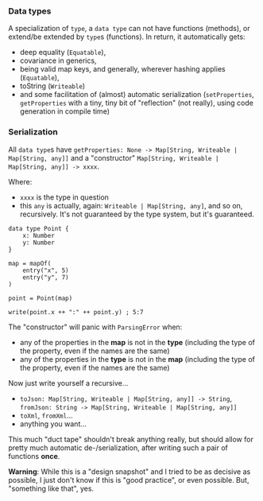### Data types

A specialization of `type`, a `data type` can not have functions (methods), or extend/be extended by `type`s (functions).
In return, it automatically gets:
- deep equality (`Equatable`),
- covariance in generics,
- being valid map keys, and generally, wherever hashing applies (`Equatable`),
- toString (`Writeable`)
- and some facilitation of (almost) automatic serialization (`setProperties`, `getProperties` with a tiny, tiny bit of "reflection" (not really),
  using code generation in compile time)

### Serialization

All `data type`s have `getProperties: None -> Map[String, Writeable | Map[String, any]]`
and a "constructor" `Map[String, Writeable | Map[String, any]] -> xxxx`.

Where:
- `xxxx` is the type in question
- this `any` is actually, again: `Writeable | Map[String, any]`, and so on, recursively. It's not guaranteed by the type system, but it's guaranteed.

```
data type Point {
    x: Number
    y: Number
}

map = mapOf(
    entry("x", 5)
    entry("y", 7)
)

point = Point(map)

write(point.x ++ ":" ++ point.y) ; 5:7
```

The "constructor" will panic with `ParsingError` when:
- any of the properties in the **map** is not in the **type** (including the type of the property, even if the names are the same)
- any of the properties in the **type** is not in the **map** (including the type of the property, even if the names are the same)

Now just write yourself a recursive...
- `toJson: Map[String, Writeable | Map[String, any]] -> String`, `fromJson: String -> Map[String, Writeable | Map[String, any]]`
- `toXml`, `fromXml`...
- anything you want...

This much "duct tape" shouldn't break anything really, but should allow for pretty much automatic de-/serialization,
after writing such a pair of functions **once**.

**Warning**: While this is a "design snapshot" and I tried to be as decisive as possible, I just don't know if this is
"good practice", or even possible. But, "something like that", yes.